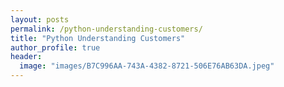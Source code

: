 ```yaml
---
layout: posts
permalink: /python-understanding-customers/
title: "Python Understanding Customers"
author_profile: true
header:
  image: "images/B7C996AA-743A-4382-8721-506E76AB63DA.jpeg"
---
```


